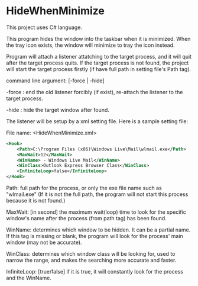 # HideWhenMinimize

This project uses C# language.

This program hides the window into the taskbar when it is minimized. When the tray icon exists, the window will minimize to tray the icon instead.


Program will attach a listener attatching to the target process, and it will quit after the target process quits.
If the target process is not found, the project will start the target process firstly (if have full path in setting file's Path tag).


command line argument: [-force | -hide]

-force : end the old listener forcibly (if exist), re-attach the listener to the target process.

-hide  : hide the target window after found.


The listener will be setup by a xml setting file.
Here is a sample setting file:

File name: <HideWhenMinimize.xml>
```xml
<Hook>
	<Path>C:\Program Files (x86)\Windows Live\Mail\wlmail.exe</Path>
	<MaxWait>12</MaxWait>
	<WinName> - Windows Live Mail</WinName>
	<WinClass>Outlook Express Browser Class</WinClass>
	<InfiniteLoop>false</InfiniteLoop>
</Hook>
```
Path: <MUST HAVE> full path for the process, or only the exe file name such as "wlmail.exe"
      (If it is not the full path, the program will not start this process because it is not found.)

MaxWait: [in second] the maximum wait(loop) time to look for the specific window's name after the process (from path tag) has been found.

WinName: determines which window to be hidden. It can be a partial name. If this tag is missing or blank, the program will look for the process' main window (may not be accurate).

WinClass: determines which window class will be looking for, used to narrow the range, and makes the searching more accurate and faster.

InfiniteLoop: [true/false] if it is true, it will constantly look for the process and the WinName.
